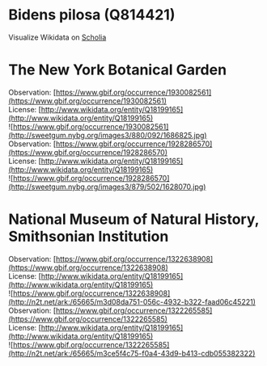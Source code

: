 
Bidens pilosa (Q814421)
=======================
  
Visualize Wikidata on [Scholia](https://scholia.toolforge.org/taxon/Q814421)
# The New York Botanical Garden
  
Observation: [https://www.gbif.org/occurrence/1930082561](https://www.gbif.org/occurrence/1930082561)  
License: [http://www.wikidata.org/entity/Q18199165](http://www.wikidata.org/entity/Q18199165)  
![https://www.gbif.org/occurrence/1930082561](http://sweetgum.nybg.org/images3/880/092/1686825.jpg)  
Observation: [https://www.gbif.org/occurrence/1928286570](https://www.gbif.org/occurrence/1928286570)  
License: [http://www.wikidata.org/entity/Q18199165](http://www.wikidata.org/entity/Q18199165)  
![https://www.gbif.org/occurrence/1928286570](http://sweetgum.nybg.org/images3/879/502/1628070.jpg)
# National Museum of Natural History, Smithsonian Institution
  
Observation: [https://www.gbif.org/occurrence/1322638908](https://www.gbif.org/occurrence/1322638908)  
License: [http://www.wikidata.org/entity/Q18199165](http://www.wikidata.org/entity/Q18199165)  
![https://www.gbif.org/occurrence/1322638908](http://n2t.net/ark:/65665/m3d08da751-056c-4932-b322-faad06c45221)  
Observation: [https://www.gbif.org/occurrence/1322265585](https://www.gbif.org/occurrence/1322265585)  
License: [http://www.wikidata.org/entity/Q18199165](http://www.wikidata.org/entity/Q18199165)  
![https://www.gbif.org/occurrence/1322265585](http://n2t.net/ark:/65665/m3ce5f4c75-f0a4-43d9-b413-cdb055382322)